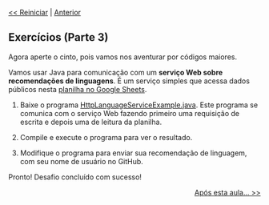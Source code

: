 <p align="left"><a href="../README.md"><< Reiniciar</a> | <a href="README04.md">Anterior</a></p>

## Exercícios (Parte 3)


Agora aperte o cinto, pois vamos nos aventurar por códigos maiores. 

Vamos usar Java para comunicação com um **serviço Web sobre recomendações de linguagens**. É um serviço simples que acessa dados públicos nesta [planilha no Google Sheets](https://docs.google.com/spreadsheets/d/1JgvffrFGJc_6XuUmQoPeo75FZXvw1k1nrTxZZFf-dJU/edit?usp=sharing).

1. Baixe o programa [HttpLanguageServiceExample.java](../src/HttpLanguageServiceExample.java). Este programa se comunica com o serviço Web fazendo primeiro uma requisição de escrita e depois uma de leitura da planilha.

2. Compile e execute o programa para ver o resultado. 

3. Modifique o programa para enviar sua recomendação de linguagem, com seu nome de usuário no GitHub.

Pronto! Desafio concluído com sucesso!

<p align="right"><a href="README06.md">Após esta aula... >></a> </p>
